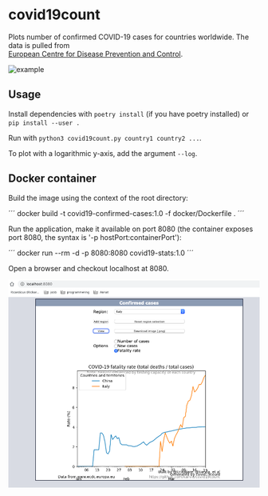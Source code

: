 # covid19count
Plots number of confirmed COVID-19 cases for countries worldwide. The data is pulled from 	
[European Centre for Disease Prevention and Control](https://www.ecdc.europa.eu/en/geographical-distribution-2019-ncov-cases).

![example](https://github.com/karvla/covid19count/raw/master/example.png)

## Usage

Install dependencies with `poetry install` (if you have poetry installed) or `pip install --user .`

Run with `python3 covid19count.py country1 country2 ...`. 

To plot with a logarithmic y-axis, add the argument `--log`.

## Docker container

Build the image using the context of the root directory:

´´´
docker build -t covid19-confirmed-cases:1.0 -f docker/Dockerfile .
´´´

Run the application, make it available on port 8080 (the container exposes port 8080, the syntax is '-p hostPort:containerPort'):

´´´
docker run --rm -d -p 8080:8080 covid19-stats:1.0 
´´´

Open a browser and checkout localhost at 8080.

![example](https://github.com/karvla/covid19count/raw/master/containerExample.png)
